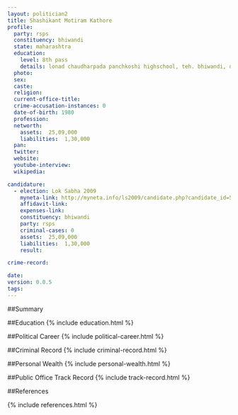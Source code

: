 ```yaml
---
layout: politician2
title: Shashikant Motiram Kathore
profile: 
  party: rsps
  constituency: bhiwandi
  state: maharashtra
  education: 
    level: 8th pass
    details: lonad chaudharpada panchkoshi highschool, teh. bhiwandi, distt. thane in the year 1993
  photo: 
  sex: 
  caste: 
  religion: 
  current-office-title: 
  crime-accusation-instances: 0
  date-of-birth: 1980
  profession: 
  networth: 
    assets:  25,09,000
    liabilities:  1,30,000
  pan: 
  twitter: 
  website: 
  youtube-interview: 
  wikipedia: 

candidature: 
  - election: Lok Sabha 2009
    myneta-link: http://myneta.info/ls2009/candidate.php?candidate_id=5315
    affidavit-link: 
    expenses-link: 
    constituency: bhiwandi 
    party: rsps
    criminal-cases: 0
    assets:  25,09,000
    liabilities:  1,30,000
    result:  

crime-record: 

date: 
version: 0.0.5
tags: 
---
```

##Summary


##Education
{% include education.html %}


##Political Career
{% include political-career.html %}


##Criminal Record
{% include criminal-record.html %}


##Personal Wealth
{% include personal-wealth.html %}


##Public Office Track Record
{% include track-record.html %}


##References


{% include references.html %}